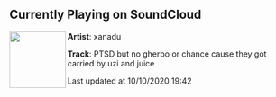 ## Currently Playing on SoundCloud

[<img align="left" width="100" src="https://i1.sndcdn.com/avatars-W2MUzXaZswMxiDuq-axIwwg-t50x50.jpg">](https://soundcloud.com/xanadu1600/ptsd-but-no-gherbo-or-chance)

**Artist**: xanadu 

**Track**: PTSD but no gherbo or chance cause they got carried by uzi and juice

Last updated at 10/10/2020 19:42
